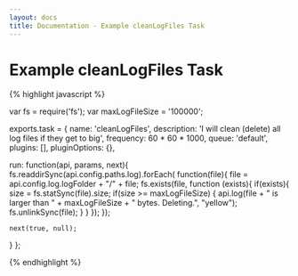 ```yaml
---
layout: docs
title: Documentation - Example cleanLogFiles Task
---
```


# Example cleanLogFiles Task

{% highlight javascript %}

var fs = require('fs');
var maxLogFileSize = '100000';
 
exports.task = {
  name:          'cleanLogFiles',
  description:   'I will clean (delete) all log files if they get to big',
  frequency:     60 * 60 * 1000,
  queue:         'default',
  plugins:       [],
  pluginOptions: {},
  
  run: function(api, params, next){
    fs.readdirSync(api.config.paths.log).forEach( function(file){
      file = api.config.log.logFolder + "/" + file;
      fs.exists(file, function (exists){
        if(exists){
          size = fs.statSync(file).size;
          if(size >= maxLogFileSize)
          {
            api.log(file + " is larger than " + maxLogFileSize + " bytes.  Deleting.", "yellow");
            fs.unlinkSync(file);
          }
        }
      });
    });
    
    next(true, null);
  }
};

{% endhighlight %}